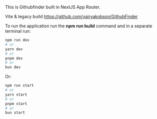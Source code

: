 This is Githubfinder built in NextJS App Router.

Vite & legacy build https://github.com/yairyakobson/GithubFinder

To run the application run the **npm run build** command and in a separate terminal run:
```bash
npm run dev
# or
yarn dev
# or
pnpm dev
# or
bun dev
```

Or:
```bash
npm run start
# or
yarn start
# or
pnpm start
# or
bun start
```